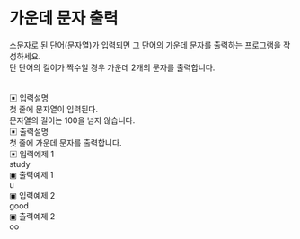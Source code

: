 # 가운데 문자 출력

소문자로 된 단어(문자열)가 입력되면 그 단어의 가운데 문자를 출력하는 프로그램을 작성하세요.<br> 단 단어의 길이가 짝수일 경우 가운데 2개의 문자를 출력합니다.<br>
<br>
<br>
▣ 입력설명<br>
첫 줄에 문자열이 입력된다.<br> 문자열의 길이는 100을 넘지 않습니다.<br>
▣ 출력설명<br>
첫 줄에 가운데 문자를 출력합니다.<br>
▣ 입력예제 1<br> study<br>
▣ 출력예제 1<br> u<br>
▣ 입력예제 2<br> good<br>
▣ 출력예제 2<br> oo<br>